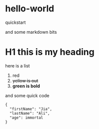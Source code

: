 # hello-world
quickstart

and some markdown bits

# H1 this is my heading

here is a list
1. red
2. ~~yellow is out~~
3. **green is bold**


and some quick code
``` 
{ 
  "firstName": "Jia", 
  "lastName": "Ali", 
  "age": immortal 
} 
``` 
